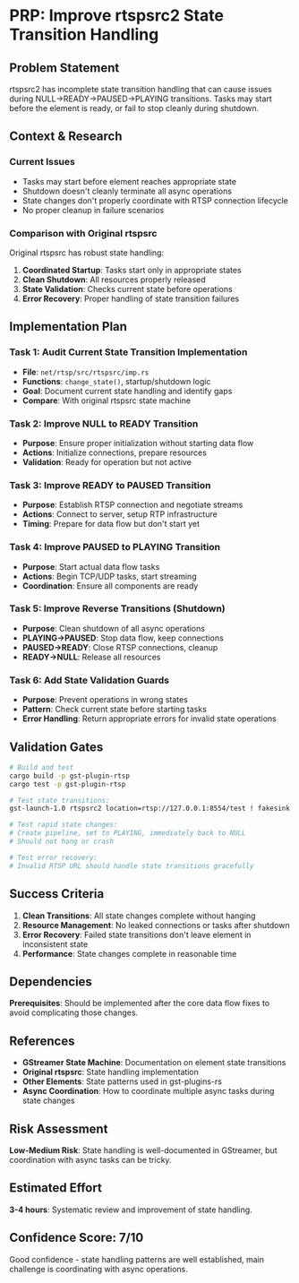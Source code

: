 # PRP: Improve rtspsrc2 State Transition Handling

## Problem Statement

rtspsrc2 has incomplete state transition handling that can cause issues during NULL→READY→PAUSED→PLAYING transitions. Tasks may start before the element is ready, or fail to stop cleanly during shutdown.

## Context & Research

### Current Issues
- Tasks may start before element reaches appropriate state
- Shutdown doesn't cleanly terminate all async operations
- State changes don't properly coordinate with RTSP connection lifecycle
- No proper cleanup in failure scenarios

### Comparison with Original rtspsrc
Original rtspsrc has robust state handling:
1. **Coordinated Startup**: Tasks start only in appropriate states
2. **Clean Shutdown**: All resources properly released
3. **State Validation**: Checks current state before operations
4. **Error Recovery**: Proper handling of state transition failures

## Implementation Plan

### Task 1: Audit Current State Transition Implementation
- **File**: `net/rtsp/src/rtspsrc/imp.rs`
- **Functions**: `change_state()`, startup/shutdown logic
- **Goal**: Document current state handling and identify gaps
- **Compare**: With original rtspsrc state machine

### Task 2: Improve NULL to READY Transition
- **Purpose**: Ensure proper initialization without starting data flow
- **Actions**: Initialize connections, prepare resources
- **Validation**: Ready for operation but not active

### Task 3: Improve READY to PAUSED Transition  
- **Purpose**: Establish RTSP connection and negotiate streams
- **Actions**: Connect to server, setup RTP infrastructure
- **Timing**: Prepare for data flow but don't start yet

### Task 4: Improve PAUSED to PLAYING Transition
- **Purpose**: Start actual data flow tasks
- **Actions**: Begin TCP/UDP tasks, start streaming
- **Coordination**: Ensure all components are ready

### Task 5: Improve Reverse Transitions (Shutdown)
- **Purpose**: Clean shutdown of all async operations
- **PLAYING→PAUSED**: Stop data flow, keep connections
- **PAUSED→READY**: Close RTSP connections, cleanup
- **READY→NULL**: Release all resources

### Task 6: Add State Validation Guards
- **Purpose**: Prevent operations in wrong states
- **Pattern**: Check current state before starting tasks
- **Error Handling**: Return appropriate errors for invalid state operations

## Validation Gates

```bash
# Build and test
cargo build -p gst-plugin-rtsp
cargo test -p gst-plugin-rtsp

# Test state transitions:
gst-launch-1.0 rtspsrc2 location=rtsp://127.0.0.1:8554/test ! fakesink

# Test rapid state changes:
# Create pipeline, set to PLAYING, immediately back to NULL
# Should not hang or crash

# Test error recovery:
# Invalid RTSP URL should handle state transitions gracefully
```

## Success Criteria

1. **Clean Transitions**: All state changes complete without hanging
2. **Resource Management**: No leaked connections or tasks after shutdown  
3. **Error Recovery**: Failed state transitions don't leave element in inconsistent state
4. **Performance**: State changes complete in reasonable time

## Dependencies

**Prerequisites**: Should be implemented after the core data flow fixes to avoid complicating those changes.

## References

- **GStreamer State Machine**: Documentation on element state transitions
- **Original rtspsrc**: State handling implementation
- **Other Elements**: State patterns used in gst-plugins-rs
- **Async Coordination**: How to coordinate multiple async tasks during state changes

## Risk Assessment

**Low-Medium Risk**: State handling is well-documented in GStreamer, but coordination with async tasks can be tricky.

## Estimated Effort

**3-4 hours**: Systematic review and improvement of state handling.

## Confidence Score: 7/10

Good confidence - state handling patterns are well established, main challenge is coordinating with async operations.